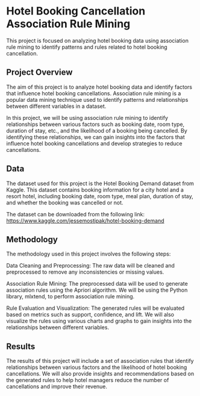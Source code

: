 
# Hotel Booking Cancellation Association Rule Mining

This project is focused on analyzing hotel booking data using association rule mining to identify patterns and rules related to hotel booking cancellation.






## Project Overview
The aim of this project is to analyze hotel booking data and identify factors that influence hotel booking cancellations. Association rule mining is a popular data mining technique used to identify patterns and relationships between different variables in a dataset.

In this project, we will be using association rule mining to identify relationships between various factors such as booking date, room type, duration of stay, etc., and the likelihood of a booking being cancelled. By identifying these relationships, we can gain insights into the factors that influence hotel booking cancellations and develop strategies to reduce cancellations.
## Data
The dataset used for this project is the Hotel Booking Demand dataset from Kaggle. This dataset contains booking information for a city hotel and a resort hotel, including booking date, room type, meal plan, duration of stay, and whether the booking was cancelled or not.

The dataset can be downloaded from the following link:
https://www.kaggle.com/jessemostipak/hotel-booking-demand
## Methodology
The methodology used in this project involves the following steps:

Data Cleaning and Preprocessing: The raw data will be cleaned and preprocessed to remove any inconsistencies or missing values.

Association Rule Mining: The preprocessed data will be used to generate association rules using the Apriori algorithm. We will be using the Python library, mlxtend, to perform association rule mining.

Rule Evaluation and Visualization: The generated rules will be evaluated based on metrics such as support, confidence, and lift. We will also visualize the rules using various charts and graphs to gain insights into the relationships between different variables.
## Results
The results of this project will include a set of association rules that identify relationships between various factors and the likelihood of hotel booking cancellations. We will also provide insights and recommendations based on the generated rules to help hotel managers reduce the number of cancellations and improve their revenue.